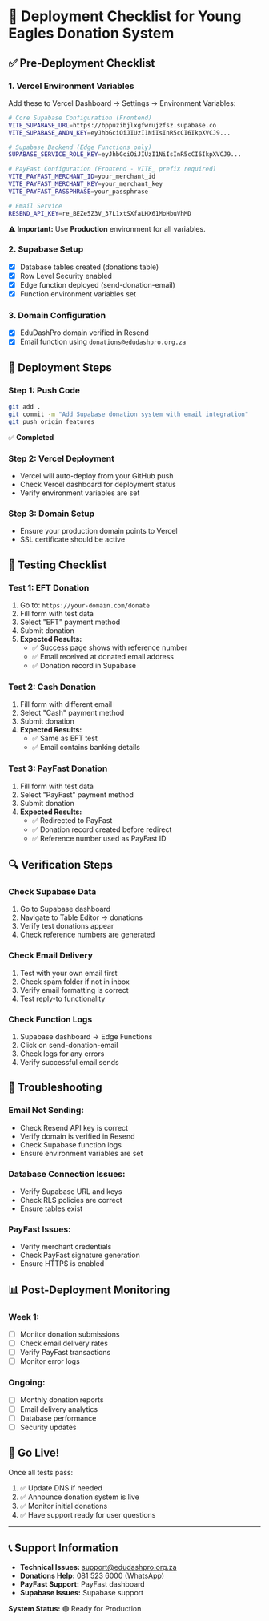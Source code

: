 # 🚀 Deployment Checklist for Young Eagles Donation System

## ✅ **Pre-Deployment Checklist**

### **1. Vercel Environment Variables** 
Add these to Vercel Dashboard → Settings → Environment Variables:

```bash
# Core Supabase Configuration (Frontend)
VITE_SUPABASE_URL=https://bppuzibjlxgfwrujzfsz.supabase.co
VITE_SUPABASE_ANON_KEY=eyJhbGciOiJIUzI1NiIsInR5cCI6IkpXVCJ9...

# Supabase Backend (Edge Functions only)
SUPABASE_SERVICE_ROLE_KEY=eyJhbGciOiJIUzI1NiIsInR5cCI6IkpXVCJ9...

# PayFast Configuration (Frontend - VITE_ prefix required)
VITE_PAYFAST_MERCHANT_ID=your_merchant_id
VITE_PAYFAST_MERCHANT_KEY=your_merchant_key
VITE_PAYFAST_PASSPHRASE=your_passphrase

# Email Service
RESEND_API_KEY=re_BEZe5Z3V_37L1xtSXfaLHX61MoHbuVhMD
```

**⚠️ Important:** Use **Production** environment for all variables.

### **2. Supabase Setup**
- [x] Database tables created (donations table)
- [x] Row Level Security enabled
- [x] Edge function deployed (send-donation-email)
- [x] Function environment variables set

### **3. Domain Configuration**
- [x] EduDashPro domain verified in Resend
- [x] Email function using `donations@edudashpro.org.za`

## 🔄 **Deployment Steps**

### **Step 1: Push Code**
```bash
git add .
git commit -m "Add Supabase donation system with email integration"
git push origin features
```
✅ **Completed**

### **Step 2: Vercel Deployment**
- Vercel will auto-deploy from your GitHub push
- Check Vercel dashboard for deployment status
- Verify environment variables are set

### **Step 3: Domain Setup**
- Ensure your production domain points to Vercel
- SSL certificate should be active

## 🧪 **Testing Checklist**

### **Test 1: EFT Donation**
1. Go to: `https://your-domain.com/donate`
2. Fill form with test data
3. Select "EFT" payment method
4. Submit donation
5. **Expected Results:**
   - ✅ Success page shows with reference number
   - ✅ Email received at donated email address
   - ✅ Donation record in Supabase

### **Test 2: Cash Donation**
1. Fill form with different email
2. Select "Cash" payment method
3. Submit donation
4. **Expected Results:**
   - ✅ Same as EFT test
   - ✅ Email contains banking details

### **Test 3: PayFast Donation**
1. Fill form with test data
2. Select "PayFast" payment method
3. Submit donation
4. **Expected Results:**
   - ✅ Redirected to PayFast
   - ✅ Donation record created before redirect
   - ✅ Reference number used as PayFast ID

## 🔍 **Verification Steps**

### **Check Supabase Data**
1. Go to Supabase dashboard
2. Navigate to Table Editor → donations
3. Verify test donations appear
4. Check reference numbers are generated

### **Check Email Delivery**
1. Test with your own email first
2. Check spam folder if not in inbox
3. Verify email formatting is correct
4. Test reply-to functionality

### **Check Function Logs**
1. Supabase dashboard → Edge Functions
2. Click on send-donation-email
3. Check logs for any errors
4. Verify successful email sends

## 🚨 **Troubleshooting**

### **Email Not Sending:**
- Check Resend API key is correct
- Verify domain is verified in Resend
- Check Supabase function logs
- Ensure environment variables are set

### **Database Connection Issues:**
- Verify Supabase URL and keys
- Check RLS policies are correct
- Ensure tables exist

### **PayFast Issues:**
- Verify merchant credentials
- Check PayFast signature generation
- Ensure HTTPS is enabled

## 📊 **Post-Deployment Monitoring**

### **Week 1:**
- [ ] Monitor donation submissions
- [ ] Check email delivery rates
- [ ] Verify PayFast transactions
- [ ] Monitor error logs

### **Ongoing:**
- [ ] Monthly donation reports
- [ ] Email delivery analytics
- [ ] Database performance
- [ ] Security updates

## 🎉 **Go Live!**

Once all tests pass:
1. ✅ Update DNS if needed
2. ✅ Announce donation system is live
3. ✅ Monitor initial donations
4. ✅ Have support ready for user questions

---

## 📞 **Support Information**

- **Technical Issues:** support@edudashpro.org.za
- **Donations Help:** 081 523 6000 (WhatsApp)
- **PayFast Support:** PayFast dashboard
- **Supabase Issues:** Supabase support

**System Status:** 🟢 Ready for Production
